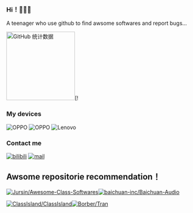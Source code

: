 
### Hi！👋👋👋
A teenager who use github to find awsome softwares and report bugs... 

<img src="https://github-readme-stats.vercel.app/api?username=Makitoid&show_icons=true&theme=tokyonight&hide_border=true&card_width=450&cache_bust=1" alt="GitHub 统计数据" height="180"/>[!
### My devices
![OPPO](https://img.shields.io/badge/OPPO_Reno_12_Pro-017335?style=flat&logo=oppo&logoColor=white) ![OPPO](https://img.shields.io/badge/OPPO_Pad_3_柔光版-017335?style=flat&logo=oppo&logoColor=white) ![Lenovo](https://img.shields.io/badge/Legion_R9000p_2025-ff3a2b?style=flat&logo=lenovo&logoColor=white) 
### Contact me
[![bilibili](https://img.shields.io/badge/-Makitoid-%23FB7299?style=flat&logo=bilibili)](https://space.bilibili.com/1575907920) [![mail](https://img.shields.io/badge/-makitoidyyds@gmail.com-blue?style=flat&logo=mailboxdotorg&logoColor=white)](mailto:makitoidyyds@gmail.com)

## Awsome repositorie recommendation！
[![Jursin/Awesome-Class-Softwares](https://github-readme-stats.vercel.app/api/pin/?username=Jursin&repo=Awesome-Class-Softwares&show_owner=true)](https://github.com/Jursin/Awesome-Class-Softwares)[![baichuan-inc/Baichuan-Audio](https://github-readme-stats.vercel.app/api/pin/?username=baichuan-inc&repo=Baichuan-Audio&show_owner=true)](https://github.com/baichuan-inc/Baichuan-Audio)

[![ClassIsland/ClassIsland](https://github-readme-stats.vercel.app/api/pin/?username=ClassIsland&repo=ClassIsland&show_owner=false)](https://github.com/ClassIsland/ClassIsland)[![Borber/Tran](https://github-readme-stats.vercel.app/api/pin/?username=Borber&repo=Tran&show_owner=true)](https://github.com/Borber/Tran)
